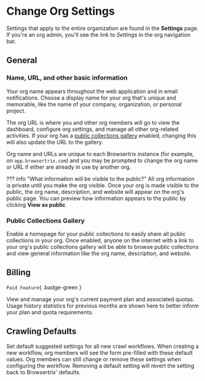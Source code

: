 # Change Org Settings

Settings that apply to the entire organization are found in the **Settings** page. If you're an org admin, you'll see the link to _Settings_ in the org navigation bar.

## General

### Name, URL, and other basic information

Your org name appears throughout the web application and in email notifications. Choose a display name for your org that's unique and memorable, like the name of your company, organization, or personal project.

The org URL is where you and other org members will go to view the dashboard, configure org settings, and manage all other org-related activities. If your org has a [public collections gallery](#public-collections-gallery) enabled, changing this will also update the URL to the gallery.

Org name and URLs are unique to each Browsertrix instance (for example, on `app.browsertrix.com`) and you may be prompted to change the org name or URL if either are already in use by another org.

??? info "What information will be visible to the public?"
    All org information is private until you make the org visible. Once your org is made visible to the public, the org name, description, and website will appear on the org's public page. You can preview how information appears to the public by clicking **View as public**.

### Public Collections Gallery

Enable a homepage for your public collections to easily share all public collections in your org. Once enabled, anyone on the internet with a link to your org's public collections gallery will be able to browse public collections and view general information like the org name, description, and website.

## Billing

`Paid Feature`{ .badge-green }

View and manage your org's current payment plan and associated quotas. Usage history statistics for previous months are shown here to better inform your plan and quota requirements.

## Crawling Defaults

Set default suggested settings for all new crawl workflows. When creating a new workflow, org members will see the form pre-filled with these default values. Org members can still change or remove these settings when configuring the workflow. Removing a default setting will revert the setting back to Browsertrix' defaults.

<!-- ## Limits

This tab lets organization admins set an additional number of allowed overage minutes when the organization's monthly execution minutes quota has been reached. If set, this serves as a hard cap after which all running crawls will be stopped. When set at the default of 0, crawls will be stopped as soon as the monthly quota is reached. -->

